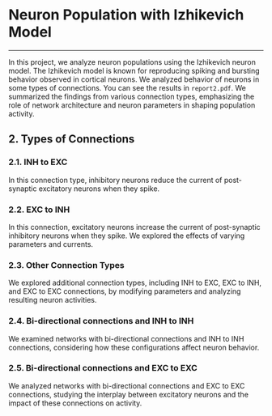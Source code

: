 # Neuron Population with Izhikevich Model
---
In this project, we analyze neuron populations using the Izhikevich neuron model. The Izhikevich model is known for reproducing spiking and bursting behavior observed in cortical neurons. We analyzed behavior of neurons in some types of connections. You can see the results in `report2.pdf`. We summarized the findings from various connection types, emphasizing the role of network architecture and neuron parameters in shaping population activity.

## 2. Types of Connections

### 2.1. INH to EXC

In this connection type, inhibitory neurons reduce the current of post-synaptic excitatory neurons when they spike. 

### 2.2. EXC to INH

In this connection, excitatory neurons increase the current of post-synaptic inhibitory neurons when they spike. We explored the effects of varying parameters and currents.

### 2.3. Other Connection Types

We explored additional connection types, including INH to EXC, EXC to INH, and EXC to EXC connections, by modifying parameters and analyzing resulting neuron activities.

### 2.4. Bi-directional connections and INH to INH

We examined networks with bi-directional connections and INH to INH connections, considering how these configurations affect neuron behavior.

### 2.5. Bi-directional connections and EXC to EXC

We analyzed networks with bi-directional connections and EXC to EXC connections, studying the interplay between excitatory neurons and the impact of these connections on activity.